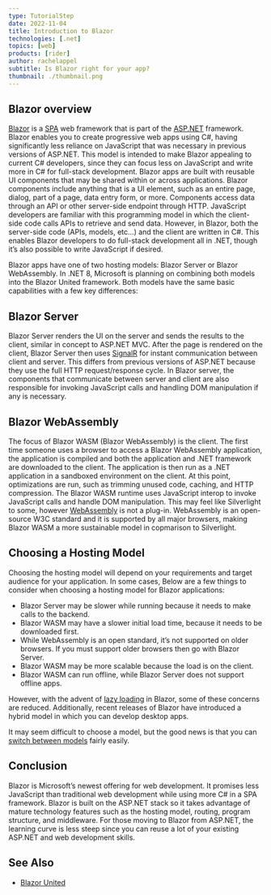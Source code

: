 ```yaml
---
type: TutorialStep
date: 2022-11-04
title: Introduction to Blazor 
technologies: [.net]
topics: [web]
products: [rider]
author: rachelappel
subtitle: Is Blazor right for your app?
thumbnail: ./thumbnail.png
---
```


## Blazor overview
[Blazor](https://learn.microsoft.com/en-us/aspnet/core/blazor/?WT.mc_id=dotnet-35129-website&view=aspnetcore-7.0) is a [SPA](https://en.wikipedia.org/wiki/Single-page_application) web framework that is part of the [ASP.NET](https://dotnet.microsoft.com/en-us/apps/aspnet) framework. 
Blazor enables you to create progressive web apps using C#, having significantly less reliance on JavaScript that was necessary in previous versions of ASP.NET. This model is intended to make Blazor appealing to current C# developers, since they can focus less on JavaScript and write more in C# for full-stack development. Blazor apps are built with reusable UI components that may be shared within or across applications. Blazor components include anything that is a UI element, such as an entire page, dialog, part of a page, data entry form, or more. Components access data through an API or other server-side endpoint through HTTP. JavaScript developers are familiar with this programming model in which the client-side code calls APIs to retrieve and send data. However, in Blazor, both the server-side code (APIs, models, etc...) and the client are written in C#. This enables Blazor developers to do full-stack development all in .NET, though it’s also possible to write JavaScript if desired.


Blazor apps have one of two hosting models: Blazor Server or Blazor WebAssembly. In .NET 8, Microsoft is planning on combining both models into the Blazor United framework. Both models have the same basic capabilities with a few key differences:

## Blazor Server

Blazor Server renders the UI on the server and sends the results to the client, similar in concept to ASP.NET MVC. After the page is rendered on the client, Blazor Server then uses [SignalR](https://dotnet.microsoft.com/en-us/apps/aspnet/signalr) for instant communication between client and server. This differs from previous versions of ASP.NET because they use the full HTTP request/response cycle. In Blazor server, the components that communicate between server and client are also responsible for invoking JavaScript calls and handling DOM manipulation if any is necessary.

## Blazor WebAssembly

The focus of Blazor WASM (Blazor WebAssembly) is the client. The first time someone uses a browser to access a Blazor WebAssembly application, the application is compiled and both the application and .NET framework are downloaded to the client. The application is then run as a .NET application in a sandboxed environment on the client. At this point, optimizations are run, such as trimming unused code, caching, and HTTP compression. The Blazor WASM runtime uses JavaScript interop to invoke JavaScript calls and handle DOM manipulation. This may feel like Silverlight to some, however [WebAssembly](https://webassembly.org/) is not a plug-in. WebAssembly is an open-source W3C standard and it is supported by all major browsers, making Blazor WASM a more sustainable model in copmarison to Silverlight.

## Choosing a Hosting Model

Choosing the hosting model will depend on your requirements and target audience for your application. In some cases, Below are a few things to consider when choosing a hosting model for Blazor applications:

- Blazor Server may be slower while running because it needs to make calls to the backend. 
- Blazor WASM may have a slower initial load time, because it needs to be downloaded first.
- While WebAssembly is an open standard, it’s not supported on older browsers. If you must support older browsers then go with Blazor Server. 
- Blazor WASM may be more scalable because the load is on the client.
- Blazor WASM can run offline, while Blazor Server does not support offline apps.

However, with the advent of [lazy loading](https://learn.microsoft.com/en-us/aspnet/core/blazor/webassembly-lazy-load-assemblies?view=aspnetcore-7.0) in Blazor, some of these concerns are reduced. 
Additionally, recent releases of Blazor have introduced a hybrid model in which you can develop desktop apps.    

It may seem difficult to choose a model, but the good news is that you can [switch between models](https://www.syncfusion.com/faq/blazor/general/how-do-i-convert-a-blazor-server-side-project-to-a-blazor-webassembly-project) fairly easily. 

## Conclusion

Blazor is Microsoft’s newest offering for web development. It promises less JavaScript than traditional web development while using more C# in a SPA framework. Blazor is built on the ASP.NET stack so it takes advantage of mature technology features such as the hosting model, routing, program structure, and middleware. For those moving to Blazor from ASP.NET, the learning curve is less steep since you can reuse a lot of your existing ASP.NET and web development skills.

## See Also

- [Blazor United](https://www.youtube.com/watch?v=kIH_Py8ytlY)